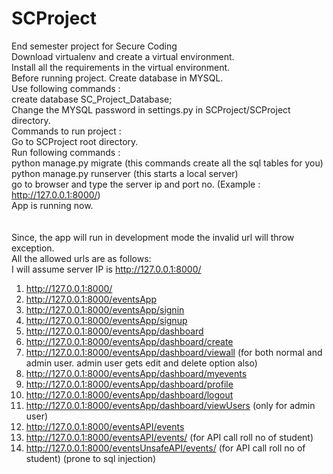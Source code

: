 # SCProject
End semester project for Secure Coding<br>
Download virtualenv and create a virtual environment.<br>
Install all the requirements in the virtual environment.<br>
Before running project. Create database in MYSQL.<br>
Use following commands :<br>
create database SC_Project_Database;<br>
Change the MYSQL password in settings.py in SCProject/SCProject directory.<br>
Commands to run project : <br>
Go to SCProject root directory.<br>
Run following commands : <br>
python manage.py migrate (this commands create all the sql tables for you)<br>
python manage.py runserver (this starts a local server)<br>
go to browser and type the server ip and port no. (Example :  http://127.0.0.1:8000/)<br>
App is running now.<br>
<br>
<br>
Since, the app will run in development mode the invalid url will throw exception.<br>
All the allowed urls are as follows:<br>
I will assume server IP is http://127.0.0.1:8000/<br>
1) http://127.0.0.1:8000/ <br>
2) http://127.0.0.1:8000/eventsApp <br>
3) http://127.0.0.1:8000/eventsApp/signin <br>
4) http://127.0.0.1:8000/eventsApp/signup <br>
5) http://127.0.0.1:8000/eventsApp/dashboard <br>
6) http://127.0.0.1:8000/eventsApp/dashboard/create <br>
7) http://127.0.0.1:8000/eventsApp/dashboard/viewall (for both normal and admin user. admin user gets edit and delete option also) <br>
8) http://127.0.0.1:8000/eventsApp/dashboard/myevents <br>
9) http://127.0.0.1:8000/eventsApp/dashboard/profile <br>
10) http://127.0.0.1:8000/eventsApp/dashboard/logout <br>
11) http://127.0.0.1:8000/eventsApp/dashboard/viewUsers (only for admin user) <br>
12) http://127.0.0.1:8000/eventsAPI/events <br>
13) http://127.0.0.1:8000/eventsAPI/events/<username> (for API call roll no of student) <br>
14) http://127.0.0.1:8000/eventsUnsafeAPI/events/<rollno> (for API call roll no of student) (prone to sql injection) 